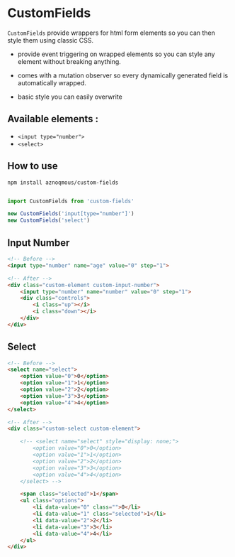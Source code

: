 # CustomFields

`CustomFields` provide wrappers for html form elements so you can then style them using classic CSS.

- provide event triggering on wrapped elements so you can style any element without breaking anything.

- comes with a mutation observer so every dynamically generated field is automatically wrapped.

- basic style you can easily overwrite

## Available elements :
- `<input type="number">`
- `<select>`

## How to use
`npm install aznoqmous/custom-fields`

```js

import CustomFields from 'custom-fields'

new CustomFields('input[type="number"]')
new CustomFields('select')

```

## Input Number
```html
<!-- Before -->
<input type="number" name="age" value="0" step="1">

<!-- After -->
<div class="custom-element custom-input-number">
    <input type="number" name="number" value="0" step="1">
    <div class="controls">
        <i class="up"></i>
        <i class="down"></i>
    </div>
</div>
```

## Select
```html
<!-- Before -->
<select name="select">
    <option value="0">0</option>
    <option value="1">1</option>
    <option value="2">2</option>
    <option value="3">3</option>
    <option value="4">4</option>
</select>

<!-- After -->
<div class="custom-select custom-element">

    <!-- <select name="select" style="display: none;">
        <option value="0">0</option>
        <option value="1">1</option>
        <option value="2">2</option>
        <option value="3">3</option>
        <option value="4">4</option>
    </select> -->

    <span class="selected">1</span>
    <ul class="options">
        <li data-value="0" class="">0</li>
        <li data-value="1" class="selected">1</li>
        <li data-value="2">2</li>
        <li data-value="3">3</li>
        <li data-value="4">4</li>
    </ul>
</div>
```

